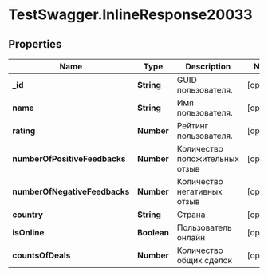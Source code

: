 # TestSwagger.InlineResponse20033

## Properties

Name | Type | Description | Notes
------------ | ------------- | ------------- | -------------
**_id** | **String** | GUID пользователя. | [optional] 
**name** | **String** | Имя пользователя. | [optional] 
**rating** | **Number** | Рейтинг пользователя. | [optional] 
**numberOfPositiveFeedbacks** | **Number** | Количество положительных отзыв | [optional] 
**numberOfNegativeFeedbacks** | **Number** | Количество негативных отзыв | [optional] 
**country** | **String** | Страна | [optional] 
**isOnline** | **Boolean** | Пользователь онлайн | [optional] 
**countsOfDeals** | **Number** | Количество общих сделок | [optional] 


